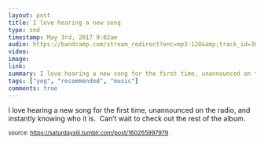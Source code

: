 ```yaml
---
layout: post
title: I love hearing a new song 
type: snd
timestamp: May 3rd, 2017 9:02am
audio: https://bandcamp.com/stream_redirect?enc=mp3-128&amp;track_id=3060742330&amp;ts=1618828289&amp;t=3f513273e795169c1c71c329d18c98e60c5f56f0
video: 
image: 
link: 
summary: I love hearing a new song for the first time, unannounced on the radio, and instantly knowing who it is. Can’t wait to check out the rest...
tags: ["yeg", "recommended", "music"]
comments: true
---
```


I love hearing a new song for the first time, unannounced on the radio, and instantly knowing who it is.  Can’t wait to check out the rest of the album.
 
  
<small>source: https://saturdayxiii.tumblr.com/post/160265997979</small>